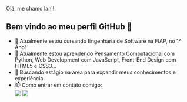  Olá, me chamo Ian ! 
## Bem vindo ao meu perfil GitHub 👋

- 🌱 Atualmente estou cursando Engenharia de Software na FIAP, no 1° Ano!
- 🌱 Atualmente estou aprendendo Pensamento Computacional com Python, Web Development com JavaScript, Front-End Design com HTML5 e CSS3...
- 🔭 Buscando estágio na área para expandir meus conhecimentos e experiência
- 📫 Como entrar em contato comigo: <br>
<a href = "mailto:ianmonteiromoreira@gmail.com"><img loading="lazy" src="https://img.shields.io/badge/Gmail-D14836?style=for-the-badge&logo=gmail&logoColor=white" target="_blank"></a>
 <a href="https://www.linkedin.com/in/ian-monteiro-moreira-a4543a2b7" target="_blank"><img loading="lazy" src="https://img.shields.io/badge/-LinkedIn-%230077B5?style=for-the-badge&logo=linkedin&logoColor=white" target="_blank"></a>